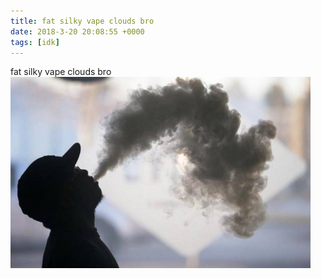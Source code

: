 ```yaml
---
title: fat silky vape clouds bro
date: 2018-3-20 20:08:55 +0000
tags: [idk]
---
```

fat silky vape clouds bro
<img src="vapeclouds.png">
